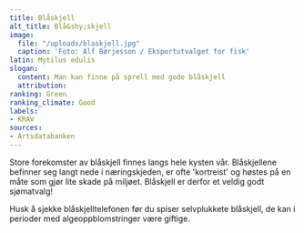 ```yaml
---
title: Blåskjell
alt_title: Blå&shy;skjell
image:
  file: "/uploads/blaskjell.jpg"
  caption: 'Foto: Alf Børjesson / Eksportutvalget for fisk'
latin: Mytilus edulis
slogan:
  content: Man kan finne på sprell med gode blåskjell
  attribution: 
ranking: Green
ranking_climate: Good
labels:
- KRAV
sources:
- Artsdatabanken
---
```


Store forekomster av blåskjell finnes langs hele kysten vår. Blåskjellene befinner seg langt nede i næringskjeden, er ofte 'kortreist' og høstes på en måte som gjør lite skade på miljøet. Blåskjell er derfor et veldig godt sjømatvalg!

Husk å sjekke blåskjelltelefonen før du spiser selvplukkete blåskjell, de kan i perioder med algeoppblomstringer være giftige.
